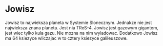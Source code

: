 # Jowisz

Jowisz to najwieksza planeta w Systemie Slonecznym. Jednakze nie jest najwieksza
znana planeta. Jest nia TReS-4. Jowisz jest gazowym gigantem, jest wiec tylko
kula gazu. Nie mozna na nim wyladowac. Dodatkowo Jowisz ma 64 ksiezyce wliczajac
w to cztery ksiezyce galileuszowe.
